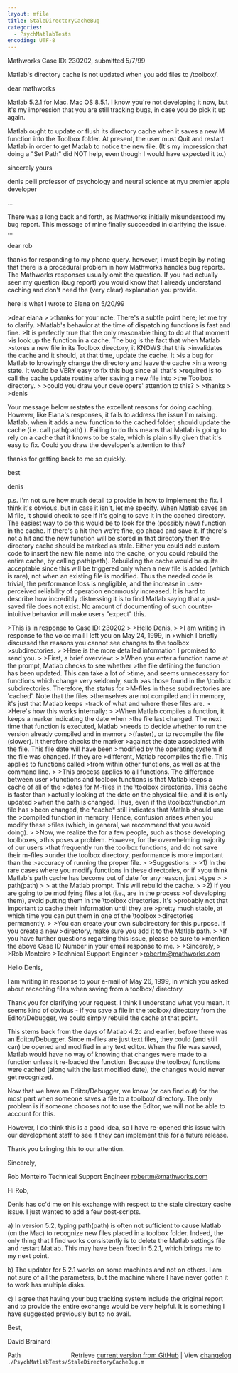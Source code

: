 ```yaml
---
layout: mfile
title: StaleDirectoryCacheBug
categories:
  - PsychMatlabTests
encoding: UTF-8
---
```



Mathworks Case ID:  230202, submitted 5/7/99

Matlab's directory cache is not updated when you add files to /toolbox/.

dear mathworks

Matlab 5.2.1 for Mac. Mac OS 8.5.1. I know you're not developing it now,
but it's my impression that you are still tracking bugs, in case you do
pick it up again.

Matlab ought to update or flush its directory cache when it saves a new M
function into the Toolbox folder. At present, the user must Quit and
restart Matlab in order to get Matlab to notice the new file. (It's my
impression that doing a "Set Path" did NOT help, even though I would have
expected it to.)

sincerely yours

denis pelli
professor of psychology and neural science at nyu
premier apple developer

...

There was a long back and forth, as Mathworks initially misunderstood my bug report.
This message of mine finally succeeded in clarifying the issue.
...

dear rob

thanks for responding to my phone query. however, i must begin by noting
that there is a procedural problem in how Mathworks handles bug reports.
The Mathworks responses usually omit the question. If you had actually
seen my question (bug report) you would know that I already understand
caching and don't need the (very clear) explanation you provide.

here is what I wrote to Elana on 5/20/99

\>dear elana
\>
\>thanks for your note. There's a subtle point here; let me try to clarify.
\>Matlab's behavior at the time of dispatching functions is fast and fine.
\>It is perfectly true that the only reasonable thing to do at that moment
\>is look up the function in a cache. The bug is the fact that when Matlab
\>stores a new file in its Toolbox directory, it KNOWS that this
\>invalidates the cache and it should, at that time, update the cache. It
\>is a bug for Matlab to knowingly change the directory and leave the cache
\>in a wrong state. It would be VERY easy to fix this bug since all that's
\>required is to call the cache update routine after saving a new file into
\>the Toolbox directory.
\>
\>could you draw your developers' attention to this?
\>
\>thanks
\>
\>denis

Your message below restates the excellent reasons for doing caching.
However, like Elana's responses, it fails to address the issue I'm
raising. Matlab, when it adds a new function to the cached folder, should
update the cache (i.e. call path(path) ). Failing to do this means that
Matlab is going to rely on a cache that it knows to be stale, which is
plain silly given that it's easy to fix. Could you draw the developer's
attention to this?

thanks for getting back to me so quickly.

best

denis

p.s. I'm not sure how much detail to provide in how to implement the fix.
I think it's obvious, but in case it isn't, let me specify. When Matlab
saves an M file, it should check to see if it's going to save it in the
cached directory. The easiest way to do this would be to look for the
(possibly new) function in the cache. If there's a hit then we're fine,
go ahead and save it. If there's not a hit and the new function will be
stored in that directory then the directory cache should be marked as
stale. Either you could add custom code to insert the new file name into
the cache, or you could rebuild the entire cache, by calling path(path).
Rebuilding the cache would be quite acceptable since this will be
triggered only when a new file is added (which is rare), not when an
existing file is modified. Thus the needed code is trivial, the
performance loss is negligible, and the increase in user-perceived
reliability of operation enormously increased. It is hard to describe how
incredibly distressing it is to find Matlab saying that a just-saved file
does not exist. No amount of documenting of such counter-intuitive
behavior will make users "expect" this.

\>This is in response to Case ID:  230202
\>
\>Hello Denis,
\>
\>I am writing in response to the voice mail I left you on May 24, 1999, in
\>which I briefly discussed the reasons you cannot see changes to the toolbox
\>subdirectories.
\>
\>Here is the more detailed information I promised to send you.
\>
\>First, a brief overview:
\>
\>When you enter a function name at the prompt, Matlab checks to see whether
\>the file defining the function has been updated.  This can take a lot of
\>time, and seems unnecessary for functions which change very seldomly, such
\>as those found in the \\toolbox subdirectories. Therefore, the status for
\>M-files in these subdirectories are 'cached'.  Note that the files
\>themselves are not compiled and in memory, it's just that Matlab keeps
\>track of what and where these files are.
\>
\>Here's how this works internally:
\>
\>When Matlab compiles a function, it keeps a marker indicating the date when
\>the file last changed.  The next time that function is executed, Matlab
\>needs to decide whether to run the version already compiled and in memory
\>(faster), or to recompile the file (slower). It therefore checks the marker
\>against the date associated with the file.  This file date will have been
\>modified by the operating system if the file was changed.  If they are
\>different, Matlab recompiles the file.  This applies to functions called
\>from within other functions, as well as at the command line.
\>
\>This process applies to all functions.  The difference between user
\>functions and toolbox functions is that Matlab keeps a cache of all of the
\>dates for M-files in the \\toolbox directories.  This cache is faster than
\>actually looking at the date on the physical file, and it is only updated
\>when the path is changed.  Thus, even if the \\toolbox\\function.m file has
\>been changed, the \*cache\* still indicates that Matlab should use the
\>compiled function in memory.  Hence, confusion arises when you modify these
\>files (which, in general, we recommend that you avoid doing).
\>
\>Now, we realize the for a few people, such as those developing toolboxes,
\>this poses a problem.  However, for the overwhelming majority of our users
\>that frequently run the toolbox functions, and do not save their m-files
\>under the toolbox directory, performance is more important than the
\>accuracy of running the proper file.
\>
\>Suggestions:
\>
\>1) In the rare cases where you modify functions in these directories, or if
\>you think Matlab's path cache has become out of date for any reason, just
\>type
\>
\>      path(path)
\>
\>   at the Matlab prompt.  This will rebuild the cache.
\>
\>2) If you are going to be modifying files a lot (i.e., are in the process
\>of developing them), avoid putting them in the \\toolbox directories.  It's
\>probably not that important to cache their information until they are
\>pretty much stable, at which time you can put them in one of the \\toolbox
\>directories permanently.
\>
\>You can create your own subdirectory for this purpose.  If you create a new
\>directory, make sure you add it to the Matlab path.
\>
\>If you have further questions regarding this issue, please be sure to
\>mention the above Case ID Number in your email response to me.
\>
\>Sincerely,
\>
\>Rob Monteiro
\>Technical Support Engineer
\>robertm@mathworks.com

Hello Denis,

I am writing in response to your e-mail of May 26, 1999, in which you asked
about recaching files when saving from a toolbox/ directory.

Thank you for clarifying your request.  I think I understand what you mean.
 It seems kind of obvious - if you save a file in the toolbox/ directory
from the Editor/Debugger, we could simply rebuild the cache at that point.

This stems back from the days of Matlab 4.2c and earlier, before there was
an Editor/Debugger.  Since m-files are just text files, they could (and
still can) be opened and modified in any text editor.  When the file was
saved, Matlab would have no way of knowing that changes were made to a
function unless it re-loaded the function.  Because the toolbox/ functions
were cached (along with the last modified date), the changes would never
get recognized.

Now that we have an Editor/Debugger, we know (or can find out) for the most
part when someone saves a file to a toolbox/ directory.  The only problem
is if someone chooses not to use the Editor, we will not be able to account
for this.

However, I do think this is a good idea, so I have re-opened this issue
with our development staff to see if they can implement this for a future
release.

Thank you bringing this to our attention.

Sincerely,

Rob Monteiro
Technical Support Engineer
robertm@mathworks.com

Hi Rob,

Denis has cc'd me on his exchange with respect to the
stale directory cache issue.  I just wanted to add
a few post-scripts.

a) In version 5.2, typing path(path) is often not
sufficient to cause Matlab (on the Mac) to recognize
new files placed in a toolbox folder.  Indeed, the
only thing that I find works consistently is to
delete the Matlab settings file and restart Matlab.
This may have been fixed in 5.2.1, which brings
me to my next point.

b) The updater for 5.2.1 works on some machines
and not on others.  I am not sure of all the
parameters, but the machine where I have never
gotten it to work has multiple disks.

c) I agree that having your bug tracking system
include the original report and to provide the
entire exchange would be very helpful.  It is
something I have suggested previously but to
no avail.

Best,

David Brainard




<div class="code_header" style="text-align:right;">
  <span style="float:left;">Path&nbsp;&nbsp;</span> <span class="counter">Retrieve <a href=
  "https://raw.github.com/Psychtoolbox-3/Psychtoolbox-3/beta/./PsychMatlabTests/StaleDirectoryCacheBug.m">current version from GitHub</a> | View <a href=
  "https://github.com/Psychtoolbox-3/Psychtoolbox-3/commits/beta/./PsychMatlabTests/StaleDirectoryCacheBug.m">changelog</a></span>
</div>
<div class="code">
  <code>./PsychMatlabTests/StaleDirectoryCacheBug.m</code>
</div>
